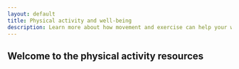 ```yaml
---
layout: default
title: Physical activity and well-being
description: Learn more about how movement and exercise can help your well-being!
---
```


## Welcome to the physical activity resources

